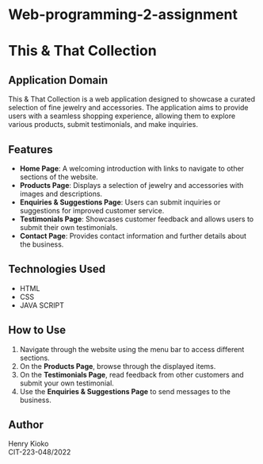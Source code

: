 # Web-programming-2-assignment
# This & That Collection

## Application Domain
This & That Collection is a web application designed to showcase a curated selection of fine jewelry and accessories. The application aims to provide users with a seamless shopping experience, allowing them to explore various products, submit testimonials, and make inquiries.

## Features
- **Home Page**: A welcoming introduction with links to navigate to other sections of the website.
- **Products Page**: Displays a selection of jewelry and accessories with images and descriptions.
- **Enquiries & Suggestions Page**: Users can submit inquiries or suggestions for improved customer service.
- **Testimonials Page**: Showcases customer feedback and allows users to submit their own testimonials.
- **Contact Page**: Provides contact information and further details about the business.

## Technologies Used
- HTML
- CSS
- JAVA SCRIPT

## How to Use
1. Navigate through the website using the menu bar to access different sections.
2. On the **Products Page**, browse through the displayed items.
3. On the **Testimonials Page**, read feedback from other customers and submit your own testimonial.
4. Use the **Enquiries & Suggestions Page** to send messages to the business.


## Author
Henry Kioko  
CIT-223-048/2022
